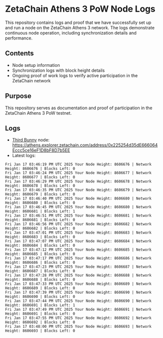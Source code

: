 # ZetaChain Athens 3 PoW Node Logs
This repository contains logs and proof that we have successfully set up and run a node on the ZetaChain Athens 3 network. The logs demonstrate continuous node operation, including synchronization details and performance.

## Contents
- Node setup information
- Synchronization logs with block height details
- Ongoing proof of work logs to verify active participation in the ZetaChain network

## Purpose
This repository serves as documentation and proof of participation in the ZetaChain Athens 3 PoW testnet.

## Logs

- [Third Bunny](https://thirdbunny.xyz/) node: https://athens.explorer.zetachain.com/address/0x225254d35dE666064Eccc5ce16eF1D8bF8D7b5EE
- Latest logs:
```
Fri Jan 17 03:46:19 PM UTC 2025 Your Node Height: 8606676 | Network Height: 8606676 | Blocks Left: 0
Fri Jan 17 03:46:24 PM UTC 2025 Your Node Height: 8606677 | Network Height: 8606677 | Blocks Left: 0
Fri Jan 17 03:46:29 PM UTC 2025 Your Node Height: 8606678 | Network Height: 8606678 | Blocks Left: 0
Fri Jan 17 03:46:35 PM UTC 2025 Your Node Height: 8606679 | Network Height: 8606679 | Blocks Left: 0
Fri Jan 17 03:46:40 PM UTC 2025 Your Node Height: 8606680 | Network Height: 8606680 | Blocks Left: 0
Fri Jan 17 03:46:45 PM UTC 2025 Your Node Height: 8606680 | Network Height: 8606681 | Blocks Left: 1
Fri Jan 17 03:46:51 PM UTC 2025 Your Node Height: 8606681 | Network Height: 8606681 | Blocks Left: 0
Fri Jan 17 03:46:56 PM UTC 2025 Your Node Height: 8606682 | Network Height: 8606682 | Blocks Left: 0
Fri Jan 17 03:47:01 PM UTC 2025 Your Node Height: 8606683 | Network Height: 8606683 | Blocks Left: 0
Fri Jan 17 03:47:07 PM UTC 2025 Your Node Height: 8606684 | Network Height: 8606684 | Blocks Left: 0
Fri Jan 17 03:47:12 PM UTC 2025 Your Node Height: 8606685 | Network Height: 8606685 | Blocks Left: 0
Fri Jan 17 03:47:17 PM UTC 2025 Your Node Height: 8606686 | Network Height: 8606686 | Blocks Left: 0
Fri Jan 17 03:47:23 PM UTC 2025 Your Node Height: 8606687 | Network Height: 8606687 | Blocks Left: 0
Fri Jan 17 03:47:28 PM UTC 2025 Your Node Height: 8606688 | Network Height: 8606688 | Blocks Left: 0
Fri Jan 17 03:47:33 PM UTC 2025 Your Node Height: 8606689 | Network Height: 8606689 | Blocks Left: 0
Fri Jan 17 03:47:39 PM UTC 2025 Your Node Height: 8606690 | Network Height: 8606690 | Blocks Left: 0
Fri Jan 17 03:47:44 PM UTC 2025 Your Node Height: 8606690 | Network Height: 8606691 | Blocks Left: 1
Fri Jan 17 03:47:49 PM UTC 2025 Your Node Height: 8606691 | Network Height: 8606691 | Blocks Left: 0
Fri Jan 17 03:47:55 PM UTC 2025 Your Node Height: 8606692 | Network Height: 8606692 | Blocks Left: 0
Fri Jan 17 03:48:00 PM UTC 2025 Your Node Height: 8606693 | Network Height: 8606693 | Blocks Left: 0
```
